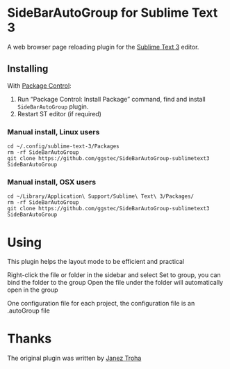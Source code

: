# SideBarAutoGroup for Sublime Text 3

A web browser page reloading plugin for the [Sublime Text 3](http://sublimetext.com "Sublime Text 3") editor.

## Installing

With [Package Control](http://wbond.net/sublime_packages/package_control):

1. Run “Package Control: Install Package” command, find and install `SideBarAutoGroup` plugin.
2. Restart ST editor (if required)

### Manual install, Linux users

```
cd ~/.config/sublime-text-3/Packages
rm -rf SideBarAutoGroup
git clone https://github.com/ggstec/SideBarAutoGroup-sublimetext3 SideBarAutoGroup
```

### Manual install, OSX users

```
cd ~/Library/Application\ Support/Sublime\ Text\ 3/Packages/
rm -rf SideBarAutoGroup
git clone https://github.com/ggstec/SideBarAutoGroup-sublimetext3 SideBarAutoGroup
```

# Using

This plugin helps the layout mode to be efficient and practical

Right-click the file or folder in the sidebar and select Set to group, you can bind the folder to the group
Open the file under the folder will automatically open in the group

One configuration file for each project, the configuration file is an .autoGroup file

# Thanks

The original plugin was written by [Janez Troha](https://github.com/ggstec)
